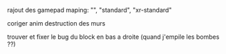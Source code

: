 rajout des gamepad maping: "", "standard", "xr-standard"

coriger anim destruction des murs

trouver et fixer le bug du block en bas a droite (quand j'empile les bombes ??)

